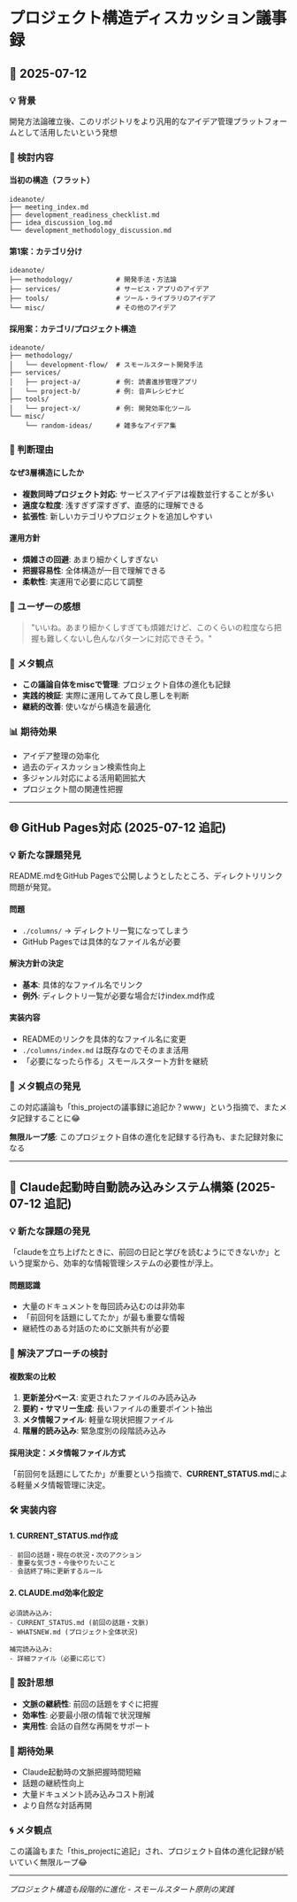 # プロジェクト構造ディスカッション議事録

## 📅 2025-07-12

### 💡 背景
開発方法論確立後、このリポジトリをより汎用的なアイデア管理プラットフォームとして活用したいという発想

### 🎯 検討内容

#### 当初の構造（フラット）
```
ideanote/
├── meeting_index.md
├── development_readiness_checklist.md
├── idea_discussion_log.md
└── development_methodology_discussion.md
```

#### 第1案：カテゴリ分け
```
ideanote/
├── methodology/           # 開発手法・方法論
├── services/              # サービス・アプリのアイデア
├── tools/                 # ツール・ライブラリのアイデア  
└── misc/                  # その他のアイデア
```

#### 採用案：カテゴリ/プロジェクト構造
```
ideanote/
├── methodology/
│   └── development-flow/  # スモールスタート開発手法
├── services/
│   ├── project-a/         # 例: 読書進捗管理アプリ
│   └── project-b/         # 例: 音声レシピナビ
├── tools/
│   └── project-x/         # 例: 開発効率化ツール
└── misc/
    └── random-ideas/      # 雑多なアイデア集
```

### 🤔 判断理由

#### なぜ3層構造にしたか
- **複数同時プロジェクト対応**: サービスアイデアは複数並行することが多い
- **適度な粒度**: 浅すぎず深すぎず、直感的に理解できる
- **拡張性**: 新しいカテゴリやプロジェクトを追加しやすい

#### 運用方針
- **煩雑さの回避**: あまり細かくしすぎない
- **把握容易性**: 全体構造が一目で理解できる
- **柔軟性**: 実運用で必要に応じて調整

### 💭 ユーザーの感想
> "いいね。あまり細かくしすぎても煩雑だけど、このくらいの粒度なら把握も難しくないし色んなパターンに対応できそう。"

### 🎯 メタ観点
- **この議論自体をmiscで管理**: プロジェクト自体の進化も記録
- **実践的検証**: 実際に運用してみて良し悪しを判断
- **継続的改善**: 使いながら構造を最適化

### 📊 期待効果
- アイデア整理の効率化
- 過去のディスカッション検索性向上  
- 多ジャンル対応による活用範囲拡大
- プロジェクト間の関連性把握

---

## 🌐 GitHub Pages対応 (2025-07-12 追記)

### 💡 新たな課題発見
README.mdをGitHub Pagesで公開しようとしたところ、ディレクトリリンク問題が発覚。

#### 問題
- `./columns/` → ディレクトリ一覧になってしまう
- GitHub Pagesでは具体的なファイル名が必要

#### 解決方針の決定
- **基本**: 具体的なファイル名でリンク
- **例外**: ディレクトリ一覧が必要な場合だけindex.md作成

#### 実装内容
- READMEのリンクを具体的なファイル名に変更
- `./columns/index.md` は既存なのでそのまま活用
- 「必要になったら作る」スモールスタート方針を継続

### 🎯 メタ観点の発見
この対応議論も「this_projectの議事録に追記か？www」という指摘で、またメタ記録することに😂

**無限ループ感**: このプロジェクト自体の進化を記録する行為も、また記録対象になる

---

## 🤖 Claude起動時自動読み込みシステム構築 (2025-07-12 追記)

### 💡 新たな課題の発見
「claudeを立ち上げたときに、前回の日記と学びを読むようにできないか」という提案から、効率的な情報管理システムの必要性が浮上。

#### 問題認識
- 大量のドキュメントを毎回読み込むのは非効率
- 「前回何を話題にしてたか」が最も重要な情報
- 継続性のある対話のために文脈共有が必要

### 🎯 解決アプローチの検討

#### 複数案の比較
1. **更新差分ベース**: 変更されたファイルのみ読み込み
2. **要約・サマリー生成**: 長いファイルの重要ポイント抽出
3. **メタ情報ファイル**: 軽量な現状把握ファイル
4. **階層的読み込み**: 緊急度別の段階読み込み

#### 採用決定：メタ情報ファイル方式
「前回何を話題にしてたか」が重要という指摘で、**CURRENT_STATUS.md**による軽量メタ情報管理に決定。

### 🛠️ 実装内容

#### 1. CURRENT_STATUS.md作成
```markdown
- 前回の話題・現在の状況・次のアクション
- 重要な気づき・今後やりたいこと  
- 会話終了時に更新するルール
```

#### 2. CLAUDE.md効率化設定
```
必須読み込み:
- CURRENT_STATUS.md (前回の話題・文脈)
- WHATSNEW.md (プロジェクト全体状況)

補完読み込み:
- 詳細ファイル（必要に応じて）
```

### 💭 設計思想
- **文脈の継続性**: 前回の話題をすぐに把握
- **効率性**: 必要最小限の情報で状況理解
- **実用性**: 会話の自然な再開をサポート

### 🎯 期待効果
- Claude起動時の文脈把握時間短縮
- 話題の継続性向上
- 大量ドキュメント読み込みコスト削減
- より自然な対話再開

### 🌀 メタ観点
この議論もまた「this_projectに追記」され、プロジェクト自体の進化記録が続いていく無限ループ😂

---

*プロジェクト構造も段階的に進化 - スモールスタート原則の実践*